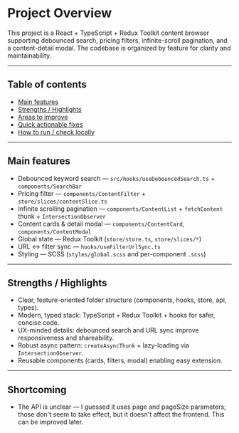 # Project Overview

This project is a React + TypeScript + Redux Toolkit content browser supporting debounced search, pricing filters, infinite-scroll pagination, and a content-detail modal. The codebase is organized by feature for clarity and maintainability.

---

## Table of contents
- [Main features](#main-features)  
- [Strengths / Highlights](#strengths--highlights)  
- [Areas to improve](#areas-to-improve)  
- [Quick actionable fixes](#quick-actionable-fixes)  
- [How to run / check locally](#how-to-run--check-locally)

---

## Main features
- Debounced keyword search — `src/hooks/useDebouncedSearch.ts` + `components/SearchBar`  
- Pricing filter — `components/ContentFilter` + `store/slices/contentSlice.ts`  
- Infinite scrolling pagination — `components/ContentList` + `fetchContent` thunk + `IntersectionObserver`  
- Content cards & detail modal — `components/ContentCard`, `components/ContentModal`  
- Global state — Redux Toolkit (`store/store.ts`, `store/slices/*`)  
- URL ↔ filter sync — `hooks/useFilterUrlSync.ts`  
- Styling — SCSS (`styles/global.scss` and per-component `.scss`)

---

## Strengths / Highlights
- Clear, feature-oriented folder structure (components, hooks, store, api, types).  
- Modern, typed stack: TypeScript + Redux Toolkit + hooks for safer, concise code.  
- UX-minded details: debounced search and URL sync improve responsiveness and shareability.  
- Robust async pattern: `createAsyncThunk` + lazy-loading via `IntersectionObserver`.  
- Reusable components (cards, filters, modal) enabling easy extension.
---

## Shortcoming 
- The API is unclear — I guessed it uses page and pageSize parameters; those don't seem to take effect, but it doesn't affect the frontend. This can be improved later.